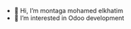 - 👋 Hi, I’m montaga mohamed elkhatim
- 👀 I’m interested in Odoo development 

<!---
montaga-elkhatim/montaga-elkhatim is a ✨ special ✨ repository because its `README.md` (this file) appears on your GitHub profile.
You can click the Preview link to take a look at your changes.
--->

